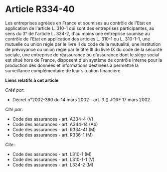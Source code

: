 # Article R334-40

Les entreprises agréées en France et soumises au contrôle de l'Etat en application de l'article L. 310-1 qui sont des
entreprises participantes, au sens du 3° de l'article L. 334-2, d'au moins une entreprise soumise au contrôle de l'Etat en
application des articles L. 310-1 ou L. 310-1-1, une mutuelle ou union régie par le livre II du code de la mutualité, une
institution de prévoyance ou union régie par le titre III du livre IX du code de la sécurité sociale, une entreprise de
réassurance ou d'assurance dont le siège social est situé hors de France, disposent d'un système de contrôle interne pour la
production des données et informations destinées à permettre la surveillance complémentaire de leur situation financière.

**Liens relatifs à cet article**

_Créé par_:

  - Décret n°2002-360 du 14 mars 2002 - art. 3 () JORF 17 mars 2002

_Cité par_:

  - Code des assurances - art. A334-4 (V)
  - Code des assurances - art. A344-14 (Ab)
  - Code des assurances - art. R334-41 (M)
  - Code des assurances - art. R336-1 (M)

_Cite_:

  - Code des assurances - art. L310-1 (M)
  - Code des assurances - art. L310-1-1 (V)
  - Code des assurances - art. L334-2 (M)
